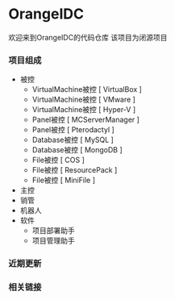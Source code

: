 # OrangeIDC

欢迎来到OrangeIDC的代码仓库 该项目为闭源项目  

### 项目组成
- 被控
  - VirtualMachine被控 [ VirtualBox ]
  - VirtualMachine被控 [ VMware ]
  - VirtualMachine被控 [ Hyper-V ]
  - Panel被控 [ MCServerManager ]
  - Panel被控 [ Pterodactyl ]
  - Database被控 [ MySQL ]
  - Database被控 [ MongoDB ]
  - File被控 [ COS ]
  - File被控 [ ResourcePack ]
  - File被控 [ MiniFile ]
- 主控
- 销管
- 机器人
- 软件
  - 项目部署助手
  - 项目管理助手

### 近期更新

### 相关链接
